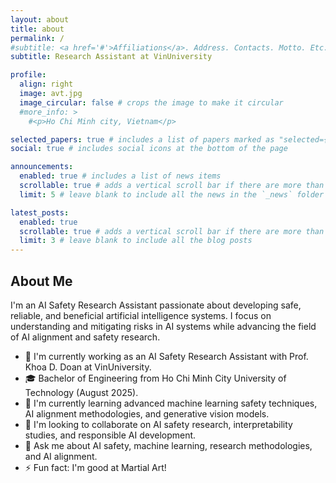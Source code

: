 ```yaml
---
layout: about
title: about
permalink: /
#subtitle: <a href='#'>Affiliations</a>. Address. Contacts. Motto. Etc.
subtitle: Research Assistant at VinUniversity

profile:
  align: right
  image: avt.jpg
  image_circular: false # crops the image to make it circular
  #more_info: >
    #<p>Ho Chi Minh city, Vietnam</p>

selected_papers: true # includes a list of papers marked as "selected={true}"
social: true # includes social icons at the bottom of the page

announcements:
  enabled: true # includes a list of news items
  scrollable: true # adds a vertical scroll bar if there are more than 3 news items
  limit: 5 # leave blank to include all the news in the `_news` folder

latest_posts:
  enabled: true
  scrollable: true # adds a vertical scroll bar if there are more than 3 new posts items
  limit: 3 # leave blank to include all the blog posts
---
```


## About Me
I'm an AI Safety Research Assistant passionate about developing safe, reliable, and beneficial artificial intelligence systems. I focus on understanding and mitigating risks in AI systems while advancing the field of AI alignment and safety research.

- 🔬 I'm currently working as an AI Safety Research Assistant with Prof. Khoa D. Doan at VinUniversity.
- 🎓 Bachelor of Engineering from Ho Chi Minh City University of Technology (August 2025).
- 🧠  I'm currently learning advanced machine learning safety techniques, AI alignment methodologies, and generative vision models.
- 👯 I'm looking to collaborate on AI safety research, interpretability studies, and responsible AI development.
- 💬 Ask me about AI safety, machine learning, research methodologies, and AI alignment.
- ⚡ Fun fact: I'm good at Martial Art!
